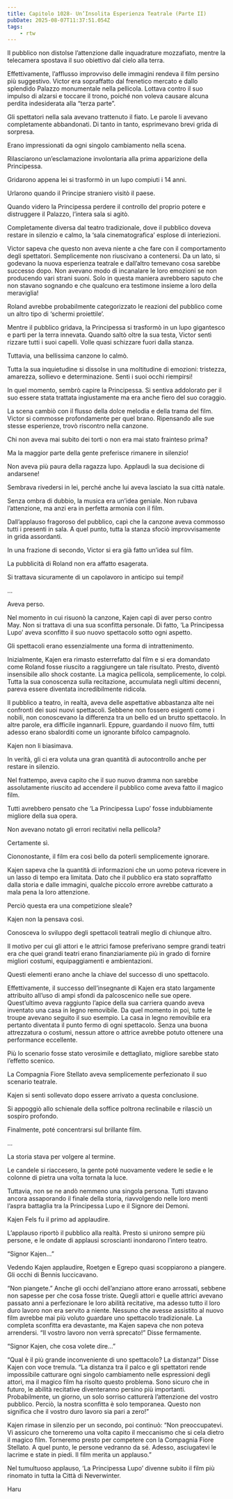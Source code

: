```yaml
---
title: Capitolo 1028- Un’Insolita Esperienza Teatrale (Parte II)
pubDate: 2025-08-07T11:37:51.054Z
tags:
    - rtw
---
```



Il pubblico non distolse l’attenzione dalle inquadrature mozzafiato, mentre la telecamera spostava il suo obiettivo dal cielo alla terra.


Effettivamente, l’afflusso improvviso delle immagini rendeva il film persino più suggestivo. Victor era sopraffatto dal frenetico mercato e dallo splendido Palazzo monumentale nella pellicola. Lottava contro il suo impulso di alzarsi e toccare il trono, poiché non voleva causare alcuna perdita indesiderata alla “terza parte”.


Gli spettatori nella sala avevano trattenuto il fiato. Le parole li avevano completamente abbandonati. Di tanto in tanto, esprimevano brevi grida di sorpresa.


Erano impressionati da ogni singolo cambiamento nella scena.


Rilasciarono un’esclamazione involontaria alla prima apparizione della Principessa.


Gridarono appena lei si trasformò in un lupo compiuti i 14 anni.


Urlarono quando il Principe straniero visitò il paese.


Quando videro la Principessa perdere il controllo del proprio potere e distruggere il Palazzo, l’intera sala si agitò.


Completamente diversa dal teatro tradizionale, dove il pubblico doveva restare in silenzio e calmo, la ‘sala cinematografica’ esplose di interiezioni.


Victor sapeva che questo non aveva niente a che fare con il comportamento degli spettatori. Semplicemente non riuscivano a contenersi. Da un lato, si godevano la nuova esperienza teatrale e dall’altro temevano cosa sarebbe successo dopo. Non avevano modo di incanalare le loro emozioni se non producendo vari strani suoni. Solo in questa maniera avrebbero saputo che non stavano sognando e che qualcuno era testimone insieme a loro della meraviglia!


Roland avrebbe probabilmente categorizzato le reazioni del pubblico come un altro tipo di ‘schermi proiettile’.


Mentre il pubblico gridava, la Principessa si trasformò in un lupo gigantesco e partì per la terra innevata. Quando saltò oltre la sua testa, Victor sentì rizzare tutti i suoi capelli. Volle quasi schizzare fuori dalla stanza.


Tuttavia, una bellissima canzone lo calmò.


Tutta la sua inquietudine si dissolse in una moltitudine di emozioni: tristezza, amarezza, sollievo e determinazione. Sentì i suoi occhi riempirsi!


In quel momento, sembrò capire la Principessa. Si sentiva addolorato per il suo essere stata trattata ingiustamente ma era anche fiero del suo coraggio.


La scena cambiò con il flusso della dolce melodia e della trama del film. Victor si commosse profondamente per quel brano. Ripensando alle sue stesse esperienze, trovò riscontro nella canzone.


Chi non aveva mai subito dei torti o non era mai stato frainteso prima?


Ma la maggior parte della gente preferisce rimanere in silenzio!


Non aveva più paura della ragazza lupo. Applaudì la sua decisione di andarsene!


Sembrava rivedersi in lei, perché anche lui aveva lasciato la sua città natale.


Senza ombra di dubbio, la musica era un’idea geniale. Non rubava l’attenzione, ma anzi era in perfetta armonia con il film.


Dall’applauso fragoroso del pubblico, capì che la canzone aveva commosso tutti i presenti in sala. A quel punto, tutta la stanza sfociò improvvisamente in grida assordanti.


In una frazione di secondo, Victor si era già fatto un’idea sul film.


La pubblicità di Roland non era affatto esagerata.


Si trattava sicuramente di un capolavoro in anticipo sui tempi!


...


Aveva perso.


Nel momento in cui risuonò la canzone, Kajen capì di aver perso contro May. Non si trattava di una sua sconfitta personale. Di fatto, ‘La Principessa Lupo’ aveva sconfitto il suo nuovo spettacolo sotto ogni aspetto.


Gli spettacoli erano essenzialmente una forma di intrattenimento.


Inizialmente, Kajen era rimasto esterrefatto dal film e si era domandato come Roland fosse riuscito a raggiungere un tale risultato. Presto, diventò insensibile allo shock costante. La magica pellicola, semplicemente, lo colpì. Tutta la sua conoscenza sulla recitazione, accumulata negli ultimi decenni, pareva essere diventata incredibilmente ridicola.


Il pubblico a teatro, in realtà, aveva delle aspettative abbastanza alte nei confronti dei suoi nuovi spettacoli. Sebbene non fossero esigenti come i nobili, non conoscevano la differenza tra un bello ed un brutto spettacolo. In altre parole, era difficile ingannarli. Eppure, guardando il nuovo film, tutti adesso erano sbalorditi come un ignorante bifolco campagnolo.


Kajen non li biasimava.


In verità, gli ci era voluta una gran quantità di autocontrollo anche per restare in silenzio.


Nel frattempo, aveva capito che il suo nuovo dramma non sarebbe assolutamente riuscito ad accendere il pubblico come aveva fatto il magico film.


Tutti avrebbero pensato che ‘La Principessa Lupo’ fosse indubbiamente migliore della sua opera.


Non avevano notato gli errori recitativi nella pellicola?


Certamente sì.


Ciononostante, il film era così bello da poterli semplicemente ignorare.


Kajen sapeva che la quantità di informazioni che un uomo poteva ricevere in un lasso di tempo era limitata. Dato che il pubblico era stato sopraffatto dalla storia e dalle immagini, qualche piccolo errore avrebbe catturato a mala pena la loro attenzione.


Perciò questa era una competizione sleale?


Kajen non la pensava così.


Conosceva lo sviluppo degli spettacoli teatrali meglio di chiunque altro.


Il motivo per cui gli attori e le attrici famose preferivano sempre grandi teatri era che quei grandi teatri erano finanziariamente più in grado di fornire migliori costumi, equipaggiamenti e ambientazioni.


Questi elementi erano anche la chiave del successo di uno spettacolo.


Effettivamente, il successo dell’insegnante di Kajen era stato largamente attribuito all’uso di ampi sfondi da palcoscenico nelle sue opere. Quest’ultimo aveva raggiunto l’apice della sua carriera quando aveva inventato una casa in legno removibile. Da quel momento in poi, tutte le troupe avevano seguito il suo esempio. La casa in legno removibile era pertanto diventata il punto fermo di ogni spettacolo. Senza una buona attrezzatura o costumi, nessun attore o attrice avrebbe potuto ottenere una performance eccellente.


Più lo scenario fosse stato verosimile e dettagliato, migliore sarebbe stato l’effetto scenico.


La Compagnia Fiore Stellato aveva semplicemente perfezionato il suo scenario teatrale.


Kajen si sentì sollevato dopo essere arrivato a questa conclusione.


Si appoggiò allo schienale della soffice poltrona reclinabile e rilasciò un sospiro profondo.


Finalmente, poté concentrarsi sul brillante film.


...


La storia stava per volgere al termine.


Le candele si riaccesero, la gente poté nuovamente vedere le sedie e le colonne di pietra una volta tornata la luce.


Tuttavia, non se ne andò nemmeno una singola persona. Tutti stavano ancora assaporando il finale della storia, riavvolgendo nelle loro menti l’aspra battaglia tra la Principessa Lupo e il Signore dei Demoni.


Kajen Fels fu il primo ad applaudire.


L’applauso riportò il pubblico alla realtà. Presto si unirono sempre più persone, e le ondate di applausi scroscianti inondarono l’intero teatro.


“Signor Kajen…”


Vedendo Kajen applaudire, Roetgen e Egrepo quasi scoppiarono a piangere. Gli occhi di Bennis luccicavano.


“Non piangete.” Anche gli occhi dell’anziano attore erano arrossati, sebbene non sapesse per che cosa fosse triste. Quegli attori e quelle attrici avevano passato anni a perfezionare le loro abilità recitative, ma adesso tutto il loro duro lavoro non era servito a niente. Nessuno che avesse assistito al nuovo film avrebbe mai più voluto guardare uno spettacolo tradizionale. La completa sconfitta era devastante, ma Kajen sapeva che non poteva arrendersi. “Il vostro lavoro non verrà sprecato!” Disse fermamente.


“Signor Kajen, che cosa volete dire…”


“Qual è il più grande inconveniente di uno spettacolo? La distanza!” Disse Kajen con voce tremula. “La distanza tra il palco e gli spettatori rende impossibile catturare ogni singolo cambiamento nelle espressioni degli attori, ma il magico film ha risolto questo problema. Sono sicuro che in futuro, le abilità recitative diventeranno persino più importanti. Probabilmente, un giorno, un solo sorriso catturerà l’attenzione del vostro pubblico. Perciò, la nostra sconfitta è solo temporanea. Questo non significa che il vostro duro lavoro sia pari a zero!”


Kajen rimase in silenzio per un secondo, poi continuò: “Non preoccupatevi. Vi assicuro che torneremo una volta capito il meccanismo che si cela dietro il magico film. Torneremo presto per competere con la Compagnia Fiore Stellato. A quel punto, le persone vedranno da sé. Adesso, asciugatevi le lacrime e state in piedi. Il film merita un applauso.”


Nel tumultuoso applauso, ‘La Principessa Lupo’ divenne subito il film più rinomato in tutta la Città di Neverwinter.


Haru
                                


                                



